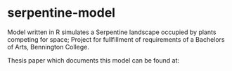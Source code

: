 # serpentine-model

Model written in R simulates a Serpentine landscape occupied by plants competing for space; Project for fullfillment of requirements of a Bachelors of Arts, Bennington College. 

Thesis paper which documents this model can be found at: 
